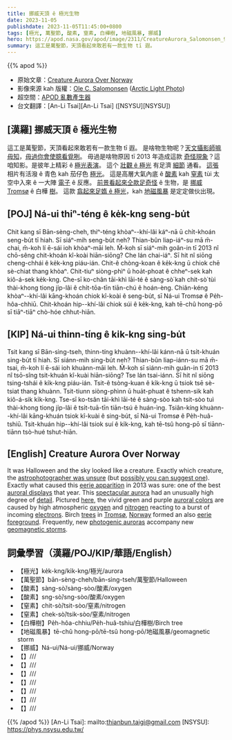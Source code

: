 ```yaml
---
title: 挪威天頂 ê 極光生物
date: 2023-11-05
publishdate: 2023-11-05T11:45:00+0800
tags: [極光, 萬聖節, 酸素, 窒素, 白樺樹, 地磁風暴, 挪威]
hero: https://apod.nasa.gov/apod/image/2311/CreatureAurora_Salomonsen_960.jpg
summary: 這工是萬聖節，天頂看起來敢若有一款生物 tī 遐。
---
```


{{% apod %}}

- 原始文章：[Creature Aurora Over Norway](https://apod.nasa.gov/apod/ap231105.html)
- 影像來源 kah 版權：[Ole C. Salomonsen](http://www.arcticlightphoto.no/about/) ([Arctic Light Photo](http://www.arcticlightphoto.no/))
- 超空間：[APOD 亂數產生器](https://apod.nasa.gov/apod/random_apod.html)
- 台文翻譯：[An-Li Tsai][An-Li Tsai] ([NSYSU][NSYSU])

## [漢羅] 挪威天頂 ê 極光生物
這工是萬聖節，天頂看起來敢若有一款生物 tī 遐。
是啥物生物呢？[天文攝影師嘛毋知][astrophotographer was unsure]，[毋過你會使臆看覓咧][possibly you can suggest one]。
毋過是啥物原因 tī 2013 年造成這款 [奇怪現象][eerie apparition]？這咱知影。是彼年上精彩 ê [極光表演][auroral displays]。
這个 [壯觀 ê 極光][spectacular aurora] 有足濟 [細節][detail] 通看。
[這張][here] 相片有活潑 ê 青色 kah 茄仔色 [極光][auroral colors]。
這是高層大氣內底 ê [酸素][oxygen] kah [窒素][nitrogen] tùi 太空中入來 ê 一大陣 [電子][electrons] ê 反應。
[前景看起來仝款足奇怪][eerie foreground] ê 生物，是 [挪威][Norway] [Tromsø][Tromsø] ê 白樺 [樹][trees]。
這款 [翕起來足媠 ê 極光][photogenic auroras]，kah [地磁風暴][geomagnetic storms] 是定定做伙出現。

## [POJ] Ná-ui thiⁿ-téng ê ke̍k-kng seng-bu̍t
Chit kang sī Bān-sèng-cheh, thiⁿ-téng khòaⁿ--khí-lâi káⁿ-nā ū chi̍t-khoán seng-bu̍t tī hiah.
Sī siáⁿ-mih seng-bu̍t neh?
Thian-bûn liap-iáⁿ-su mā m̄-chai, m̄-koh lí ē-sái ioh khòaⁿ-māi leh.
M̄-koh sī siáⁿ-mih goân-in tī 2013 nî chō-sêng chit-khoán kî-koài hiān-siōng?
Che lán chai-iáⁿ.
Sī hit nî siōng cheng-chhái ê ke̍k-kng piáu-ián.
Chit-ê chòng-koan ê ke̍k-kng ū chiok chē sè-chiat thang khòaⁿ.
Chit-tiuⁿ siòng-phìⁿ ū hoa̍t-phoat ê chheⁿ-sek kah kiô-á-sek ke̍k-kng.
Che-sī ko-chân tāi-khì lāi-té ê sàng-sò͘ kah chit-sò͘ tùi thài-khong tiong ji̍p-lâi ê chi̍t-tōa-tīn tiān-chú ê hoán-èng.
Chiân-kéng khòaⁿ--khí-lâi kāng-khoán chiok kî-koài ê seng-bu̍t, sī Ná-ui Tromsø ê Pe̍h-hôa-chhiū.
Chit-khoán hip--khí-lâi chiok súi ê ke̍k-kng, kah tē-chû hong-pō sī tiāⁿ-tiāⁿ chò-hóe chhut-hiān.

## [KIP] Ná-ui thinn-tíng ê ki̍k-kng sing-bu̍t
Tsit kang sī Bān-sìng-tseh, thinn-tíng khuànn--khí-lâi kánn-nā ū tsi̍t-khuán sing-bu̍t tī hiah.
Sī siánn-mih sing-bu̍t neh?
Thian-bûn liap-iánn-su mā m̄-tsai, m̄-koh lí ē-sái ioh khuànn-māi leh.
M̄-koh sī siánn-mih guân-in tī 2013 nî tsō-sîng tsit-khuán kî-kuài hiān-siōng?
Tse lán tsai-iánn.
Sī hit nî siōng tsing-tshái ê ki̍k-kng piáu-ián.
Tsit-ê tsòng-kuan ê ki̍k-kng ū tsiok tsē sè-tsiat thang khuànn.
Tsit-tiunn siòng-phìnn ū hua̍t-phuat ê tshenn-sik kah kiô-á-sik ki̍k-kng.
Tse-sī ko-tsân tāi-khì lāi-té ê sàng-sòo kah tsit-sòo tuì thài-khong tiong ji̍p-lâi ê tsi̍t-tuā-tīn tiān-tsú ê huán-ìng.
Tsiân-kíng khuànn--khí-lâi kāng-khuán tsiok kî-kuài ê sing-bu̍t, sī Ná-ui Tromsø ê Pe̍h-huâ-tshiū.
Tsit-khuán hip--khí-lâi tsiok suí ê ki̍k-kng, kah tē-tsû hong-pō sī tiānn-tiānn tsò-hué tshut-hiān.

## [English] Creature Aurora Over Norway
It was Halloween and the sky looked like a creature.
Exactly which creature, the [astrophotographer was unsure][astrophotographer was unsure] (but [possibly you can suggest one][possibly you can suggest one]).
Exactly what caused this [eerie apparition][eerie apparition] in 2013 was sure: one of the best [auroral displays][auroral displays] that year.
This [spectacular aurora][spectacular aurora] had an unusually high degree of [detail][detail].
Pictured [here][here], the vivid green and purple [auroral colors][auroral colors] are caused by high atmospheric [oxygen][oxygen] and [nitrogen][nitrogen] reacting to a burst of incoming [electrons][electrons].
Birch [trees][trees] in [Tromsø][Tromsø], [Norway][Norway] formed an also [eerie foreground][eerie foreground].
Frequently, new [photogenic auroras][photogenic auroras] accompany new [geomagnetic storms][geomagnetic storms].

## 詞彙學習（漢羅/POJ/KIP/華語/English）
- 【極光】ke̍k-kng/ki̍k-kng/極光/aurora
- 【萬聖節】bān-sèng-cheh/bān-sìng-tseh/萬聖節/Halloween
- 【酸素】sàng-sò͘/sàng-sòo/酸素/oxygen
- 【酸素】sng-sò͘/sng-sòo/酸素/oxygen
- 【窒素】chit-sò͘/tsit-sòo/窒素/nitrogen
- 【窒素】chek-sò͘/tsik-sòo/窒素/nitrogen
- 【白樺樹】Pe̍h-hôa-chhiu/Pe̍h-huâ-tshiu/白樺樹/Birch tree
- 【地磁風暴】tē-chû hong-pō/tē-tsû hong-pō/地磁風暴/geomagnetic storm
- 【挪威】Ná-ui/Ná-ui/挪威/Norway
- 【】///
- 【】///
- 【】///
- 【】///
- 【】///
- 【】///
- 【】///

{{% /apod %}}
[An-Li Tsai]: mailto:thianbun.taigi@gmail.com
[NSYSU]: https://phys.nsysu.edu.tw/

[copyright]: https://apod.nasa.gov/apod/fap/lib/about_apod.html#srapply
[License]: https://creativecommons.org/licenses/by/2.0/

[astrophotographer was unsure]:http://asterisk.apod.com/viewtopic.php?f=29&t=32252&start=225#p212559
[possibly you can suggest one]:https://asterisk.apod.com/discuss_apod.php?date=231105
[eerie apparition]:https://apod.nasa.gov/apod/ap221030.html
[auroral displays]:https://apod.nasa.gov/apod/ap130609.html
[spectacular aurora]:https://spaceweathergallery.com/index.php?title=aurora
[detail]:https://apod.nasa.gov/apod/ap020115.html
[here]:http://arcticlightphoto.photoshelter.com/gallery-image/News/G0000ABqHEeXXLF8/I0000s_hNlyttARI
[auroral colors]:https://annex.exploratorium.edu/learning_studio/auroras/difcolors.html
[oxygen]:https://periodic.lanl.gov/8.shtml
[nitrogen]:https://periodic.lanl.gov/7.shtml
[electrons]:https://www.aps.org/publications/apsnews/200010/history.cfm
[trees]:https://en.wikipedia.org/wiki/Birch
[Tromsø]:https://youtu.be/kSMgRWt9NHg
[Norway]:https://en.wikipedia.org/wiki/Norway
[eerie foreground]:https://i.pinimg.com/736x/c4/da/bf/c4dabff6de32983eb430ff204334fb5b.jpg
[photogenic auroras]:http://apod.nasa.gov/cgi-bin/apod/apod_search?tquery=aurora
[geomagnetic storms]:https://svs.gsfc.nasa.gov/31248/
